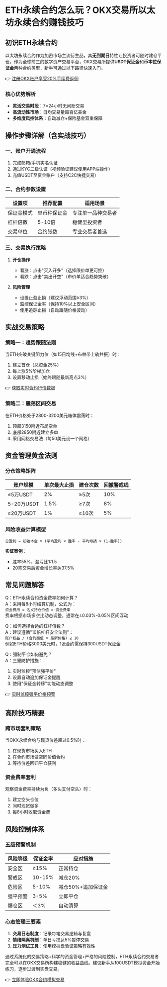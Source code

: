 # ETH永续合约怎么玩？OKX交易所以太坊永续合约赚钱技巧

## 初识ETH永续合约
以太坊永续合约作为加密市场主流衍生品，其**无到期日**特性让投资者可随时建仓平仓。作为全球前三的数字资产交易平台，OKX交易所提供**USDT保证金**和**币本位保证金**两种合约类型，新手可通过以下路径快速入门。

👉 [注册OKX账户享受20%手续费返佣](https://bit.ly/okx_welcome)

### 核心优势解析
- **灵活交易时段**：7×24小时无间断交易
- **高流动性市场**：日均交易量超百亿美金
- **多维度风控体系**：自动减仓+保险基金双重保障

## 操作步骤详解（含实战技巧）

### 一、账户开通流程
1. 完成邮箱/手机实名认证
2. 通过KYC二级认证（视频验证建议使用APP端操作）
3. 充值USDT至资金账户（支持C2C快捷交易）

### 二、合约参数设置
| 设置项 | 推荐配置 | 适用场景 |
|--------|----------|----------|
| 保证金模式 | 单币种保证金 | 专注单一品种交易者 |
| 杠杆倍数 | 5-10倍 | 稳健型投资者 |
| 交易单位 | 合约张数 | 专业交易者首选 |

### 三、交易执行策略
1. **开仓操作**  
   - 看涨：点击"买入开多"（选择限价单更可控）
   - 看跌：点击"卖出开空"（市价单适合趋势突破）

2. **风险管理**  
   - 设置止盈止损（建议浮动范围≥3%）
   - 监控保证金率（保持10%以上安全区间）
   - 使用追踪止损（自动跟随价格波动）

## 实战交易策略

### 策略一：趋势跟随法则
当ETH突破关键阻力位（如15日均线+布林带上轨共振）时：
1. 建立首仓（总资金25%）
2. 每上涨5%阶梯加仓
3. 设置移动止损（始终跟随最新高点3%）

👉 [获取实时合约行情数据](https://bit.ly/okx_welcome)

### 策略二：震荡区间交易
在ETH价格处于2800-3200美元箱体震荡时：
1. 顶部3150附近布局空单
2. 底部2850附近建立多单
3. 采用网格交易法（每50美元设一个网格）

## 资金管理黄金法则

### 分仓策略矩阵
| 账户规模 | 单次最大止损 | 建仓次数 | 回撤警戒线 |
|----------|--------------|----------|------------|
| ≤5万USDT | 2% | ≥5次 | 10% |
| 5-20万USDT | 1.5% | ≥7次 | 8% |
| ≥20万USDT | 1% | ≥10次 | 5% |

### 风险收益计算模型
```
总盈利 = 初始本金 × (平均盈利 × 胜率 - 平均亏损 × (1-胜率))
```
**实证案例**：  
- 胜率55%，盈亏比1:1.5  
- 20笔交易后资金增长率达37.5%

## 常见问题解答

Q：ETH永续合约资金费率如何计算？  
A：采用每8小时结算机制，公式为：  
`资金费用 = 名义持仓价值 × 资金费率`  
费率根据市场多空比动态调整，通常在±0.03%-0.05%区间浮动

Q：如何选择合适的杠杆倍数？  
A：建议遵循"10倍杠杆安全法则"：  
`账户权益 / (合约面值 × 最新价格) ≤ 10`  
例如ETH价格3000美元时，1张合约需保持300USDT保证金

Q：强制平仓如何避免？  
A：三重防护措施：  
1. 实时监控"预估强平价"  
2. 设置自动追加保证金提醒  
3. 使用"保证金转移"功能动态调整

👉 [实时监控强平价格预警](https://bit.ly/okx_welcome)

## 高阶技巧精要

### 跨市场套利策略
当OKX永续合约与现货价差超过0.5%时：
1. 在现货市场买入ETH  
2. 在合约市场做空同价值合约  
3. 等待价差回归平仓获利

### 资金费率套利
观察资金费率持续为负（多头支付空头）时：
1. 建立空头仓位  
2. 同时现货做多  
3. 每8小时收取资金费

## 风险控制体系

### 五级预警机制
| 风险等级 | 保证金率 | 应对措施 |
|----------|----------|----------|
| 安全区 | ≥15% | 正常持仓 |
| 警戒区 | 10-15% | 减仓20% |
| 危险区 | 5-10% | 减仓50%+追加保证金 |
| 强平预警 | 3-5% | 立即平仓 |
| 爆仓区 | ＜3% | 自动清算 |

### 心态管理三要素
1. **交易日志制度**：记录每笔交易逻辑与复盘
2. **情绪隔离机制**：单日亏损达5%暂停交易
3. **压力测试工具**：使用模拟盘验证策略有效性

通过系统化的交易策略+科学的资金管理+严格的风险控制，ETH永续合约交易者完全可以在OKX交易所构建稳健的收益曲线。建议新手从100USDT模拟资金开始练习，逐步过渡到实盘交易。

👉 [立即体验OKX合约模拟交易](https://bit.ly/okx_welcome)